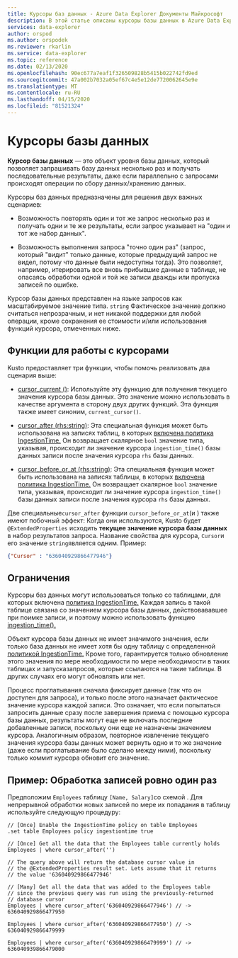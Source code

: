 ```yaml
---
title: Курсоры баз данных - Azure Data Explorer Документы Майкрософт
description: В этой статье описаны курсоры базы данных в Azure Data Explorer.
services: data-explorer
author: orspod
ms.author: orspodek
ms.reviewer: rkarlin
ms.service: data-explorer
ms.topic: reference
ms.date: 02/13/2020
ms.openlocfilehash: 90ec677a7eaf1f326509828b5415b022742fd9ed
ms.sourcegitcommit: 47a002b7032a05ef67c4e5e12de7720062645e9e
ms.translationtype: MT
ms.contentlocale: ru-RU
ms.lasthandoff: 04/15/2020
ms.locfileid: "81521324"
---
```

# <a name="database-cursors"></a>Курсоры базы данных

**Курсор базы данных** — это объект уровня базы данных, который позволяет запрашивать базу данных несколько раз и получать последовательные результаты, даже если параллельно с запросами происходят операции по сбору данных/хранению данных.

Курсоры баз данных предназначены для решения двух важных сценариев:

* Возможность повторять один и тот же запрос несколько раз и получать одни и те же результаты, если запрос указывает на "один и тот же набор данных".

* Возможность выполнения запроса "точно один раз" (запрос, который "видит" только данные, которые предыдущий запрос не видел, потому что данные были недоступны тогда).
   Это позволяет, например, итерировать все вновь прибывшие данные в таблице, не опасаясь обработки одной и той же записи дважды или пропуска записей по ошибке.

Курсор базы данных представлен на языке запросов как масштабируемое значение типа. `string` Фактическое значение должно считаться непрозрачным, и нет никакой поддержки для любой операции, кроме сохранения ее стоимости и/или использования функций курсора, отмеченных ниже.

## <a name="cursor-functions"></a>Функции для работы с курсорами

Kusto предоставляет три функции, чтобы помочь реализовать два сценария выше:

* [cursor_current ()](../query/cursorcurrent.md): Используйте эту функцию для получения текущего значения курсора базы данных.
   Это значение можно использовать в качестве аргумента в сторону двух других функций.
   Эта функция также имеет синоним, `current_cursor()`.

* [cursor_after (rhs:string)](../query/cursorafterfunction.md): Эта специальная функция может быть использована на записях таблиц, в которых [включена политика IngestionTime.](ingestiontime-policy.md) Он возвращает скалярное `bool` значение типа, указывая, происходит ли значение курсора `ingestion_time()` базы данных записи после значения курсора `rhs` базы данных.

* [cursor_before_or_at (rhs:string)](../query/cursorbeforeoratfunction.md): Эта специальная функция может быть использована на записях таблицы, в которых [включена политика IngestionTime.](ingestiontime-policy.md) Он возвращает скалярное `bool` значение типа, указывая, происходит ли значение курсора `ingestion_time()` базы данных записи после значения курсора `rhs` базы данных.

Две специальные`cursor_after` функции `cursor_before_or_at`(и ) также имеют побочный эффект: Когда они используются, Kusto будет `@ExtendedProperties` исходить **текущее значение курсора базы данных** в набор результатов запроса. Название свойства для курсора, `Cursor`и его значение `string`является одним. Пример:

```json
{"Cursor" : "636040929866477946"}
```

## <a name="restrictions"></a>Ограничения

Курсоры баз данных могут использоваться только со таблицами, для которых включена [политика IngestionTime.](ingestiontime-policy.md) Каждая запись в такой таблице связана со значением курсора базы данных, действовававшее при поимке записи, и поэтому можно использовать функцию [ingestion_time().](../query/ingestiontimefunction.md)

Объект курсора базы данных не имеет значимого значения, если только база данных не имеет хотя бы одну таблицу с определенной [политикой IngestionTime.](ingestiontime-policy.md)
Кроме того, гарантируется только обновление этого значения по мере необходимости по мере необходимости в таких таблицах и запусказапросов, которые ссылаются на такие таблицы. В других случаях его могут обновлять или нет.

Процесс проглатывания сначала фиксирует данные (так что он доступен для запроса), и только после этого назначает фактическое значение курсора каждой записи. Это означает, что если попытаться запросить данные сразу после завершения приема с помощью курсора базы данных, результаты могут еще не включать последние добавленные записи, поскольку они еще не назначены значением курсора. Аналогичным образом, повторное извлечение текущего значения курсора базы данных может вернуть одно и то же значение (даже если проглатывание было сделано между ними), поскольку только коммит курсора обновит его значение.

## <a name="example-processing-of-records-exactly-once"></a>Пример: Обработка записей ровно один раз

Предположим `Employees` таблицу `[Name, Salary]`со схемой .
Для непрерывной обработки новых записей по мере их попадания в таблицу используйте следующую процедуру:

```kusto
// [Once] Enable the IngestionTime policy on table Employees
.set table Employees policy ingestiontime true

// [Once] Get all the data that the Employees table currently holds 
Employees | where cursor_after('')

// The query above will return the database cursor value in
// the @ExtendedProperties result set. Lets assume that it returns
// the value '636040929866477946'

// [Many] Get all the data that was added to the Employees table
// since the previous query was run using the previously-returned
// database cursor 
Employees | where cursor_after('636040929866477946') // -> 636040929866477950

Employees | where cursor_after('636040929866477950') // -> 636040929866479999

Employees | where cursor_after('636040929866479999') // -> 636040939866479000
```